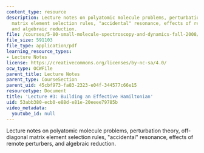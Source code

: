 ```yaml
---
content_type: resource
description: Lecture notes on polyatomic molecule problems, perturbation theory, off-diagonal
  matrix element selection rules, "accidental" resonance, effects of remote perturbers,
  and algebraic reduction.
file: /courses/5-80-small-molecule-spectroscopy-and-dynamics-fall-2008/53abb380ecb0e88de81e20eeee79785b_03_580ln_fa08.pdf
file_size: 591103
file_type: application/pdf
learning_resource_types:
- Lecture Notes
license: https://creativecommons.org/licenses/by-nc-sa/4.0/
ocw_type: OCWFile
parent_title: Lecture Notes
parent_type: CourseSection
parent_uid: 45cbf973-fa83-2323-e04f-344577c66e15
resourcetype: Document
title: 'Lecture #3: Building an Effective Hamiltonian'
uid: 53abb380-ecb0-e88d-e81e-20eeee79785b
video_metadata:
  youtube_id: null
---
```

Lecture notes on polyatomic molecule problems, perturbation theory, off-diagonal matrix element selection rules, "accidental" resonance, effects of remote perturbers, and algebraic reduction.